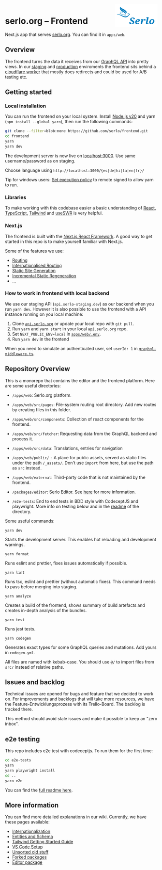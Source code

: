 <img src="https://raw.githubusercontent.com/serlo/frontend/staging/apps/web/public/_assets/img/serlo-logo-gh.svg" alt="Serlo Logo" title="Serlo" align="right" height="75"/>

# serlo.org – Frontend

Next.js app that serves [serlo.org](https://serlo.org).
You can find it in `apps/web`.

## Overview

The frontend turns the data it receives from our [GraphQL API](https://github.com/serlo/api.serlo.org) into pretty views.
In our [staging](https://de.serlo-staging.dev/) and [production](https://serlo.org/) enviroments the frontend sits behind a [cloudflare worker](https://github.com/serlo/serlo.org-cloudflare-worker) that mostly does redirects and could be used for A/B testing etc.

## Getting started

### Local installation

You can run the frontend on your local system. Install [Node.js v20](https://nodejs.org/en/) and yarn (`npm install --global yarn`), then run the following commands:

```sh
git clone --filter=blob:none https://github.com/serlo/frontend.git
cd frontend
yarn
yarn dev
```

The development server is now live on [localhost:3000](http://localhost:3000). Use same username/password as on staging.

Choose language using `http://localhost:3000/{es|de|hi|ta|en|fr}/`

Tip for windows users: [Set execution policy](https://pureinfotech.com/change-execution-policy-run-scripts-powershell/) to remote signed to allow yarn to run.

### Libraries

To make working with this codebase easier a basic understanding of [React](https://beta.reactjs.org/), [TypeScript](https://www.typescriptlang.org/), [Tailwind](https://tailwindcss.com/) and [useSWR](https://swr.vercel.app/) is very helpful.

### Next.js

The frontend is built with the [Next.js React Framework](https://nextjs.org/). A good way to get started in this repo is to make yourself familiar with Next.js.

Some of the features we use:

- [Routing](https://nextjs.org/docs/routing/introduction)
- [Internationalised Routing](https://nextjs.org/docs/advanced-features/i18n-routing)
- [Static Site Generation](https://nextjs.org/docs/basic-features/data-fetching/get-static-props)
- [Incremental Static Regeneration](https://nextjs.org/docs/basic-features/data-fetching/incremental-static-regeneration)
- …

### How to work in frontend with local backend

We use our staging API (`api.serlo-staging.dev`) as our backend when you run `yarn dev`. However it is also possible to use the frontend with a API instance running on you local machine:

1. Clone [`api.serlo.org`](https://github.com/serlo/api.serlo.org) or update your local repo with `git pull`.
2. Run `yarn` and `yarn start` in your local `api.serlo.org` repo.
3. Set `NEXT_PUBLIC_ENV=local` in [`apps/web/.env`](./apps/web/.env).
4. Run `yarn dev` in the frontend

When you need to simulate an authenticated user, set `userId: 1` in [`graphql-middleware.ts`](https://github.com/serlo/api.serlo.org/blob/5565f39285f983ff87c66362395cbf7d3368a9b3/packages/server/src/internals/server/graphql-middleware.ts#L67).

## Repository Overview

This is a monorepo that contains the editor and the frontend platform. Here are some useful directories:

- `/apps/web`: Serlo.org platform.

- `/apps/web/src/pages`: File-system routing root directory. Add new routes by creating files in this folder.

- `/apps/web/src/components`: Collection of react components for the frontend.

- `/apps/web/src/fetcher`: Requesting data from the GraphQL backend and process it.

- `/apps/web/src/data`: Translations, entries for navigation

- `/apps/web/public/_`: A place for public assets, served as static files under the path `/_assets/`. Don't use `import` from here, but use the path as `src` instead.

- `/apps/web/external`: Third-party code that is not maintained by the frontend.

- `/packages/editor`: Serlo Editor. See [here](https://www.serlo.org/editor) for more information.

- `/e2e-tests`: End to end tests in BDD style with CodeceptJS and playwright. More info on testing below and in the [readme](https://github.com/serlo/frontend/tree/staging/) of the directory.

Some useful commands:

```
yarn dev
```

Starts the development server. This enables hot reloading and development warnings.

```
yarn format
```

Runs eslint and prettier, fixes issues automatically if possible.

```
yarn lint
```

Runs tsc, eslint and prettier (without automatic fixes). This command needs to pass before merging into staging.

```
yarn analyze
```

Creates a build of the frontend, shows summary of build artefacts and creates in-depth analysis of the bundles.

```
yarn test
```

Runs jest tests.

```
yarn codegen
```

Generates exact types for some GraphQL queries and mutations. Add yours in `codegen.yml`.

All files are named with kebab-case. You should use `@/` to import files from `src/` instead of relative paths.

## Issues and backlog

Technical issues are opened for bugs and feature that we decided to work on. For improvements and backlogs that will take more resources, we have the Feature-Entwicklungsprozess with its Trello-Board. The backlog is tracked there.

This method should avoid stale issues and make it possible to keep an "zero inbox".

## e2e testing

This repo includes e2e test with codeceptjs.
To run them for the first time:

```sh
cd e2e-tests
yarn
yarn playwright install
cd ..
yarn e2e
```

You can find the [full readme here](https://github.com/serlo/frontend/tree/staging/e2e-tests#readme).

## More information

You can find more detailed explanations in our wiki. Currently, we have these pages available:

- [Internationalization](https://github.com/serlo/frontend/wiki/Internationalization)
- [Entities and Schema](https://github.com/serlo/frontend/wiki/Schema)
- [Tailwind Getting Started Guide](https://github.com/serlo/frontend/wiki/Tailwind-Getting-Started-Guide)
- [VS Code Setup](https://github.com/serlo/frontend/wiki/VS-Code)
- [Unsorted old stuff](https://github.com/serlo/frontend/wiki/Archive)
- [Forked packages](https://github.com/serlo/frontend/wiki/Forked-packages)
- [Editor package](https://github.com/serlo/frontend/wiki/Editor-npm-package)
